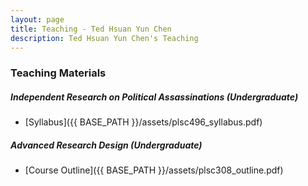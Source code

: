 ```yaml
---
layout: page
title: Teaching - Ted Hsuan Yun Chen
description: Ted Hsuan Yun Chen's Teaching
---
```



### Teaching Materials
##### Independent Research on Political Assassinations (Undergraduate)
- [Syllabus]({{ BASE_PATH }}/assets/plsc496_syllabus.pdf)

##### Advanced Research Design (Undergraduate)
- [Course Outline]({{ BASE_PATH }}/assets/plsc308_outline.pdf)